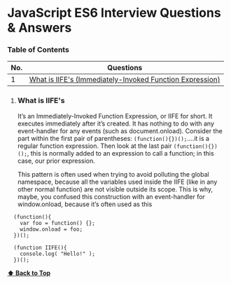 # JavaScript ES6 Interview Questions & Answers

### Table of Contents

| No. | Questions |
|---- | ---------
|1 | [What is IIFE's (Immediately-Invoked Function Expression)](#what-is-iife)|


1. ### What is IIFE's

    It’s an Immediately-Invoked Function Expression, or IIFE for short. It executes immediately after it’s created.
    It has nothing to do with any event-handler for any events (such as document.onload).
Consider the part within the first pair of parentheses: ```(function(){})();```....it is a regular function expression. Then look at the last pair ``` (function(){})(); ```, this is normally added to an expression to call a function; in this case, our prior expression.
   
   This pattern is often used when trying to avoid polluting the global namespace, because all the variables used inside the IIFE (like in any other normal function) are not visible outside its scope.
This is why, maybe, you confused this construction with an event-handler for window.onload, because it’s often used as this
  ```
    (function(){
      var foo = function() {};
      window.onload = foo;
    })(); 
  
    (function IIFE(){
      console.log( "Hello!" );
    })();
  ```
**[⬆ Back to Top](#table-of-contents)**  

